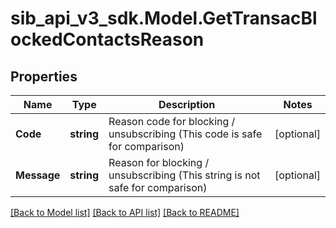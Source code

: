 # sib_api_v3_sdk.Model.GetTransacBlockedContactsReason
## Properties

Name | Type | Description | Notes
------------ | ------------- | ------------- | -------------
**Code** | **string** | Reason code for blocking / unsubscribing (This code is safe for comparison) | [optional] 
**Message** | **string** | Reason for blocking / unsubscribing (This string is not safe for comparison) | [optional] 

[[Back to Model list]](../README.md#documentation-for-models) [[Back to API list]](../README.md#documentation-for-api-endpoints) [[Back to README]](../README.md)

